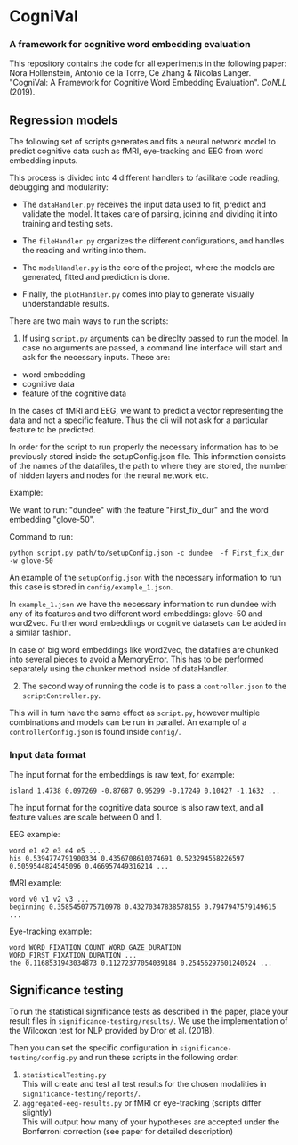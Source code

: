 # CogniVal
### A framework for cognitive word embedding evaluation

This repository contains the code for all experiments in the following paper:  
Nora Hollenstein, Antonio de la Torre, Ce Zhang & Nicolas Langer. "CogniVal: A Framework for Cognitive Word Embedding Evaluation". _CoNLL_ (2019).


## Regression models

The following set of scripts generates and fits a neural network model to predict cognitive data such as fMRI, eye-tracking 
and EEG from word embedding inputs.

This process is divided into 4 different handlers to facilitate code reading, debugging and modularity:

- The ``dataHandler.py`` receives the input data used to fit, predict and validate the model. It takes care of parsing, joining and dividing it into training and
testing sets.

- The ``fileHandler.py`` organizes the different configurations, and handles the reading and writing into them. 

- The ``modelHandler.py`` is the core of the project, where the models are generated, fitted and prediction is done.

- Finally, the ``plotHandler.py`` comes into play to generate visually understandable results.


There are two main ways to run the scripts:

1. If using ``script.py`` arguments can be direclty passed to run the model.
 In case no arguments are passed, a command line interface will start and ask for the necessary inputs. These are:
- word embedding
- cognitive data
- feature of the cognitive data

In the cases of fMRI and EEG, we want to predict a vector representing the data and not a specific feature. Thus the cli will 
not ask for a particular feature to be predicted.    

In order for the script to run properly the necessary information has to be previously stored inside the setupConfig.json 
file. This information consists of the names of the datafiles, the path to where they are stored, the number of hidden layers and nodes for the neural network
etc.

Example:

We want to run: "dundee" with the feature "First_fix_dur" and the word embedding "glove-50".

Command to run:

``python script.py path/to/setupConfig.json -c dundee  -f First_fix_dur  -w glove-50``

An example of the ``setupConfig.json`` with the necessary information to run this case is stored in ``config/example_1.json``.

In ``example_1.json`` we have the necessary information to run dundee with any of its features and two different word embeddings: glove-50 and word2vec. Further word embeddings 
or cognitive datasets can be added in a similar fashion. 

In case of big word embeddings like word2vec, the datafiles are chunked into several pieces to avoid a MemoryError. This has 
to be performed separately using the chunker method inside of dataHandler.

2. The second way of running the code is to pass a ``controller.json`` to the ``scriptController.py``.

This will in turn have the same effect as ``script.py``, however multiple combinations and models can be run in parallel. An example of
a ``controllerConfig.json`` is found inside ``config/``.

### Input data format

The input format for the embeddings is raw text, for example:

`island 1.4738 0.097269 -0.87687 0.95299 -0.17249 0.10427 -1.1632 ...`

The input format for the cognitive data source is also raw text, and all feature values are scale between 0 and 1.

EEG example:

``word e1 e2 e3 e4 e5 ...``  
``his 0.5394774791900334 0.4356708610374691 0.523294558226597 0.5059544824545096 0.466957449316214 ...``

fMRI example:

``word v0 v1 v2 v3 ...``  
``beginning 0.3585450775710978 0.43270347838578155 0.7947947579149615 ...``

Eye-tracking example:

``word WORD_FIXATION_COUNT WORD_GAZE_DURATION WORD_FIRST_FIXATION_DURATION ...``  
``the 0.1168531943034873 0.11272377054039184 0.25456297601240524 ...`` 



## Significance testing

To run the statistical significance tests as described in the paper, place your result files in `significance-testing/results/`.
We use the implementation of the Wilcoxon test for NLP provided by Dror et al. (2018).

Then you can set the specific configuration in `significance-testing/config.py` and run these scripts in the following order:
1. `statisticalTesting.py`  
This will create and test all test results for the chosen modalities in `significance-testing/reports/`.
2. `aggregated-eeg-results.py` or fMRI or eye-tracking (scripts differ slightly)  
This will output how many of your hypotheses are accepted under the Bonferroni correction (see paper for detailed description)

